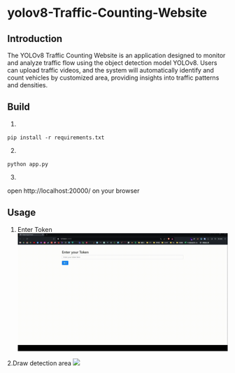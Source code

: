 ﻿# yolov8-Traffic-Counting-Website

## Introduction
The YOLOv8 Traffic Counting Website is an application designed to monitor and analyze traffic flow using the object detection model YOLOv8. Users can upload traffic videos, and the system will automatically identify and count vehicles by customized area, providing insights into traffic patterns and densities.

## Build
1. 
```
pip install -r requirements.txt
```
2. 
```
python app.py
```
3. 
open http://localhost:20000/ on your browser

## Usage
1. Enter Token
![](https://github.com/TriangleSnake/yolov8-Traffic-Counting-Website/blob/main/img/1.gif?raw=true)

2.Draw detection area
![](https://github.com/TriangleSnake/yolov8-Traffic-Counting-Website/blob/main/img/2.gif?raw=true)

